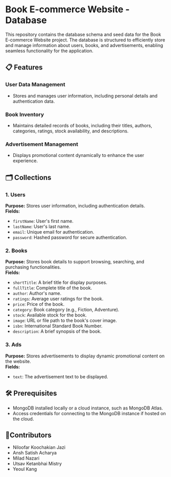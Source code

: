 # Book E-commerce Website - Database

This repository contains the database schema and seed data for the Book E-commerce Website project. The database is structured to efficiently store and manage information about users, books, and advertisements, enabling seamless functionality for the application.
## 📋 Features

### User Data Management
- Stores and manages user information, including personal details and authentication data.
### Book Inventory
- Maintains detailed records of books, including their titles, authors, categories, ratings, stock availability, and descriptions.
### Advertisement Management
- Displays promotional content dynamically to enhance the user experience.

## 🗂 Collections

### 1. **Users**  
**Purpose:** Stores user information, including authentication details.  
**Fields:**
- `firstName`: User's first name.
- `lastName`: User's last name.
- `email`: Unique email for authentication.
- `password`: Hashed password for secure authentication.

### 2. **Books**  
**Purpose:** Stores book details to support browsing, searching, and purchasing functionalities.  
**Fields:**
- `shortTitle`: A brief title for display purposes.
- `fullTitle`: Complete title of the book.
- `author`: Author's name.
- `ratings`: Average user ratings for the book.
- `price`: Price of the book.
- `category`: Book category (e.g., Fiction, Adventure).
- `stock`: Available stock for the book.
- `image`: URL or file path to the book's cover image.
- `isbn`: International Standard Book Number.
- `description`: A brief synopsis of the book.

### 3. **Ads**  
**Purpose:** Stores advertisements to display dynamic promotional content on the website.  
**Fields:**
- `text`: The advertisement text to be displayed.
  
## 🛠 Prerequisites
  - MongoDB installed locally or a cloud instance, such as MongoDB Atlas.
  - Access credentials for connecting to the MongoDB instance if hosted on the cloud.

## 🤝Contributors
  - Niloofar Koochakian Jazi
  - Ansh Satish Acharya
  - Milad Nazari
  - Utsav Ketanbhai Mistry
  - Yeoul Kang
